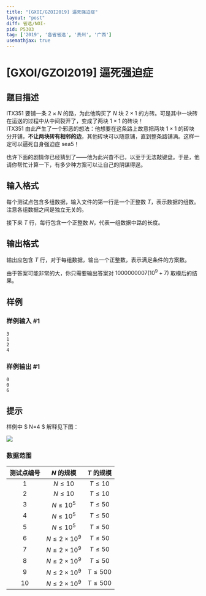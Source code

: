 ```yaml
---
title: "[GXOI/GZOI2019] 逼死强迫症"
layout: "post"
diff: 省选/NOI-
pid: P5303
tag: ['2019', '各省省选', '贵州', '广西']
usemathjax: true
---
```


# [GXOI/GZOI2019] 逼死强迫症
## 题目描述

ITX351 要铺一条 $2 \times N$ 的路，为此他购买了 $N$ 块 $2 \times 1$ 的方砖。可是其中一块砖在运送的过程中从中间裂开了，变成了两块 $1 \times 1$ 的砖块！  
ITX351 由此产生了一个邪恶的想法：他想要在这条路上故意把两块 $1 \times 1$ 的砖块分开铺，**不让两块砖有相邻的边**，其他砖块可以随意铺，直到整条路铺满。这样一定可以逼死自身强迫症 sea5！

也许下面的剧情你已经猜到了——他为此兴奋不已，以至于无法敲键盘。于是，他请你帮忙计算一下，有多少种方案可以让自己的阴谋得逞。
## 输入格式

每个测试点包含多组数据，输入文件的第一行是一个正整数 $T$，表示数据的组数。注意各组数据之间是独立无关的。

接下来 $T$ 行，每行包含一个正整数 $N$，代表一组数据中路的长度。
## 输出格式

输出应包含 $T$ 行，对于每组数据，输出一个正整数，表示满足条件的方案数。

由于答案可能非常的大，你只需要输出答案对 $1000000007 (10^9 + 7)$ 取模后的结果。
## 样例

### 样例输入 #1
```
3
1
2
4
```
### 样例输出 #1
```
0
0
6
```
## 提示

样例中 $ N=4 $ 解释见下图：

![](https://cdn.luogu.com.cn/upload/pic/56734.png)

### 数据范围

|测试点编号|$N$ 的规模|$T$ 的规模|
|:-:|:-:|:-:|
|$1$|$N \le 10$|$T \le 10$|
|$2$|$N \le 10$|$T \le 10$|
|$3$|$N \le 10^5$|$T \le 50$|
|$4$|$N \le 10^5$|$T \le 50$|
|$5$|$N \le 10^5$|$T \le 50$|
|$6$|$N \le 2 \times 10^9$|$T \le 50$|
|$7$|$N \le 2 \times 10^9$|$T \le 50$|
|$8$|$N \le 2 \times 10^9$|$T \le 50$|
|$9$|$N \le 2 \times 10^9$|$T \le 500$|
|$10$|$N \le 2 \times 10^9$|$T \le 500$|
